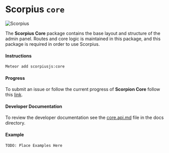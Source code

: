# Scorpius `core`

![Scorpius][1]

The **Scorpius Core** package contains the base layout and structure of the admin panel. Routes and core logic is maintained in this package, and this package is required in order to use Scorpius.

#### Instructions
```sh
Meteor add scorpiusjs:core
```

#### Progress
To submit an issue or follow the current progress of **Scorpion Core** follow this [link](https://github.com/scorpiusjs/core/labels/proj%3Acore).

#### Developer Documentation
To review the developer documentation see the [core.api.md](./docs/core.api.md) file in the docs directory.

#### Example

`TODO: Place Examples Here`

[1]: https://raw.githubusercontent.com/scorpiusjs/graphics/master/logos/scorpiusjs-logo-small.png
